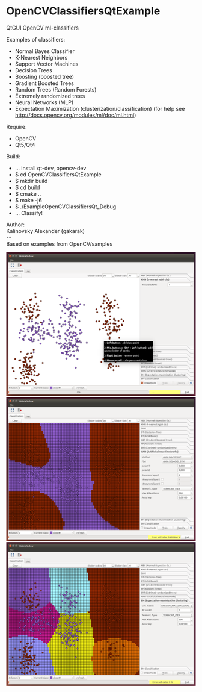 OpenCVClassifiersQtExample
==========================

QtGUI OpenCV ml-classifiers

Examples of classifiers:
  - Normal Bayes Classifier
  - K-Nearest Neighbors
  - Support Vector Machines
  - Decision Trees
  - Boosting (boosted tree)
  - Gradient Boosted Trees
  - Random Trees (Random Forests)
  - Extremely randomized trees
  - Neural Networks (MLP)
  - Expectation Maximization (clusterization/classification)
(for help see http://docs.opencv.org/modules/ml/doc/ml.html)

Require:
  - OpenCV
  - Qt5/Qt4

Build:
  - ... install qt-dev, opencv-dev
  - $ cd OpenCVClassifiersQtExample
  - $ mkdir build
  - $ cd build
  - $ cmake ..
  - $ make -j6
  - $ ./ExampleOpenCVClassifiersQt_Debug
  - ... Classify!

Author:  
    Kalinovsky Alexander (gakarak)  
    --  
    Based on examples from OpenCV/samples  

![alt tag](screenshots/qt_ocv_classifires_0.png)
![alt tag](screenshots/qt_ocv_classifires_1.png)
![alt tag](screenshots/qt_ocv_classifires_2.png)
